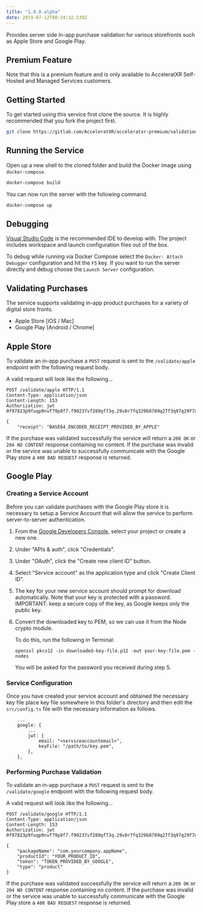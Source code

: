 ```yaml
---
title: "1.0.0.alpha"
date: 2019-07-12T00:24:32.539Z
---
```


Provides server side in-app purchase validation for various storefronts such as Apple Store and Google Play.

## Premium Feature

Note that this is a premium feature and is only available to AcceleratXR Self-Hosted and Managed Services customers.

## Getting Started

To get started using this service first clone the source. It is highly recommended that you fork the project first.

```bash
git clone https://gitlab.com/AcceleratXR/acceleratxr-premium/validation_services.git
```

## Running the Service

Open up a new shell to the cloned folder and build the Docker image using `docker-compose`.

```bash
docker-compose build
```

You can now run the server with the following command.

```bash
docker-compose up
```

## Debugging

[Visual Studio Code](https://code.visualstudio.com/) is the recommended IDE to develop with. The project includes workspace and launch configuration files out of the box.

To debug while running via Docker Compose select the `Docker: Attach Debugger` configuration and hit the `F5` key. If you want to run the server directly and debug choose the `Launch Server` configuration.

## Validating Purchases

The service supports validating in-app product purchases for a variety of digital store fronts.

-   Apple Store [iOS / Mac]
-   Google Play [Android / Chrome]

## Apple Store

To validate an in-app purchase a `POST` request is sent to the `/validate/apple` endpoint with the following request body.

A valid request will look like the following...

```
POST /validate/apple HTTP/1.1
Content-Type: application/json
Content-Length: 153
Authorization: jwt 0f97823p9fuqp9nvf79p8f7.f90237vf289qf73q.29v0r7fq329b8789q27f3q97q29f7q327329329f7329

{
    "receipt": "BASE64_ENCODED_RECEIPT_PROVIDED_BY_APPLE"
```

If the purchase was validated successfully the service will return a `200 OK` or `204 NO CONTENT` response containing no content. If the purchase was invalid or the service was unable to successfully communicate with the Google Play store a `400 BAD REQUEST` response is returned.

## Google Play

### Creating a Service Account

Before you can validate purchases with the Google Play store it is necessary to setup a Service Account that will allow the service to perform server-to-server authentication.

1. From the [Google Developers Console](https://cloud.google.com/console), select your project or create a new one.
2. Under "APIs & auth", click "Credentials".
3. Under "OAuth", click the "Create new client ID" button.
4. Select "Service account" as the application type and click "Create Client ID".
5. The key for your new service account should prompt for download automatically. Note that your key is protected with a password. IMPORTANT: keep a secure copy of the key, as Google keeps only the public key.

6. Convert the downloaded key to PEM, so we can use it from the Node crypto module.

    To do this, run the following in Terminal:

    `openssl pkcs12 -in downloaded-key-file.p12 -out your-key-file.pem -nodes`

    You will be asked for the password you received during step 5.

### Service Configuration

Once you have created your service account and obtained the necessary key file place key file somewhere in this folder's directory and then edit the `src/config.ts` file with the necessary information as follows.

```
    ...
    google: {
        ...
        jwt: {
            email: "<serviceaccountemail>",
            keyFile: "/path/to/key.pem",
        },
    },
```

### Performing Purchase Validation

To validate an in-app purchase a `POST` request is sent to the `/validate/google` endpoint with the following request body.

A valid request will look like the following...

```
POST /validate/google HTTP/1.1
Content-Type: application/json
Content-Length: 153
Authorization: jwt 0f97823p9fuqp9nvf79p8f7.f90237vf289qf73q.29v0r7fq329b8789q27f3q97q29f7q327329329f7329

{
    "packageName": "com.yourcompany.appName",
    "productId": "YOUR_PRODUCT_ID",
    "token": "TOKEN_PROVIDED_BY_GOOGLE",
    "type": "product"
}
```

If the purchase was validated successfully the service will return a `200 OK` or `204 NO CONTENT` response containing no content. If the purchase was invalid or the service was unable to successfully communicate with the Google Play store a `400 BAD REQUEST` response is returned.
